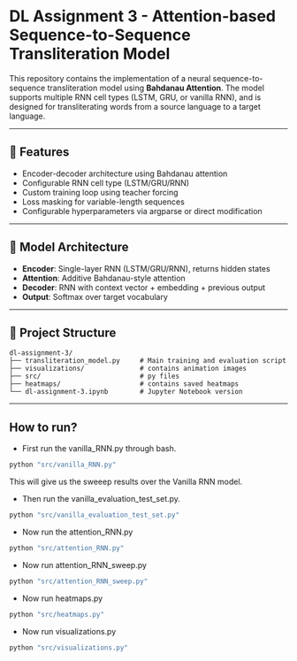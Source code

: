 # DL Assignment 3 - Attention-based Sequence-to-Sequence Transliteration Model

This repository contains the implementation of a neural sequence-to-sequence transliteration model using **Bahdanau Attention**. The model supports multiple RNN cell types (LSTM, GRU, or vanilla RNN), and is designed for transliterating words from a source language to a target language.

---

## 📌 Features

- Encoder-decoder architecture using Bahdanau attention
- Configurable RNN cell type (LSTM/GRU/RNN)
- Custom training loop using teacher forcing
- Loss masking for variable-length sequences
- Configurable hyperparameters via argparse or direct modification

---

## 🧠 Model Architecture

- **Encoder**: Single-layer RNN (LSTM/GRU/RNN), returns hidden states
- **Attention**: Additive Bahdanau-style attention
- **Decoder**: RNN with context vector + embedding + previous output
- **Output**: Softmax over target vocabulary

---
## 📁 Project Structure

```
dl-assignment-3/
├── transliteration_model.py     # Main training and evaluation script
├── visualizations/              # contains animation images
├── src/                         # py files
├── heatmaps/                    # contains saved heatmaps
└── dl-assignment-3.ipynb        # Jupyter Notebook version
```
---
## How to run?

- First run the vanilla_RNN.py through bash.
```bash
python "src/vanilla_RNN.py"
```
This will give us the sweeep results over the Vanilla RNN model.

- Then run the vanilla_evaluation_test_set.py.
```bash
python "src/vanilla_evaluation_test_set.py"
```

- Now run the attention_RNN.py

```bash
python "src/attention_RNN.py"
```

- Now run attention_RNN_sweep.py
```bash
python "src/attention_RNN_sweep.py"
```
- Now run heatmaps.py
```bash
python "src/heatmaps.py"
```
- Now run visualizations.py
```bash
python "src/visualizations.py"
```
